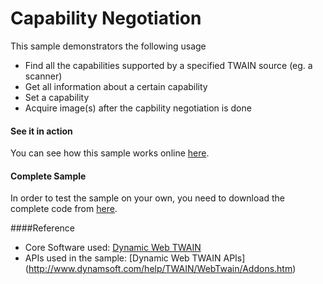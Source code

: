 # Capability Negotiation

This sample demonstrators the following usage

* Find all the capabilities supported by a specified TWAIN source (eg. a scanner)
* Get all information about a certain capability
* Set a capability
* Acquire image(s) after the capbility negotiation is done

#### See it in action
You can see how this sample works online <a href="http://www.dynamsoft.com/Samples/DWT/DWT_Capability_Negotiation/_CapabilityNegotiation.html" target="_blank">here</a>.

#### Complete Sample
In order to test the sample on your own, you need to download the complete code from [here](http://www.dynamsoft.com/Samples/DWT/DWT_Capability_Negotiation.zip).

####Reference
* Core Software used: [Dynamic Web TWAIN](https://www.dynamsoft.com/CustomerPortal/LoginOrRegister.aspx?status=signup&op=4DD608F3803493E4&product=CB4BDC4FF903450C)
* APIs used in the sample: [Dynamic Web TWAIN APIs] (http://www.dynamsoft.com/help/TWAIN/WebTwain/Addons.htm)
